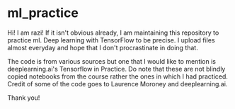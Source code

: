 # ml_practice

Hi! I am razi!
If it isn't obvious already, I am maintaining this repository to practice ml. Deep learning with TensorFlow to be precise.
I upload files almost everyday and hope that I don't procrastinate in doing that.

The code is from various sources but one that I would like to mention is deeplearning.ai's Tensorflow in Practice.
Do note that these are not blindly copied notebooks from the course rather the ones in which I had practiced.
Credit of some of the code goes to Laurence Moroney and deeplearning.ai.

Thank you!

